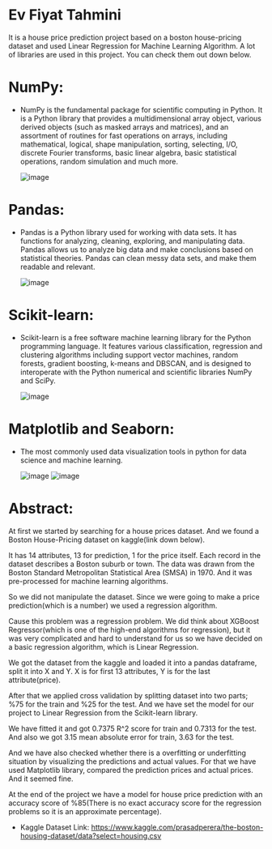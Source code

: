 # Ev Fiyat Tahmini
It is a house price prediction project based on a boston house-pricing dataset and used Linear Regression for Machine Learning Algorithm. 
A lot of libraries are used in this project. You can check them out down below.
# NumPy:
- NumPy is the fundamental package for scientific computing in Python. 
It is a Python library that provides a multidimensional array object, 
various derived objects (such as masked arrays and matrices), and an assortment of 
routines for fast operations on arrays, including mathematical, logical, 
shape manipulation, sorting, selecting, I/O, discrete Fourier transforms, 
basic linear algebra, basic statistical operations, random simulation and much more.
 
   ![image](https://user-images.githubusercontent.com/55557233/143553382-407c9754-edba-456d-aa34-47daf385a14d.png)
# Pandas:
- Pandas is a Python library used for working with data sets.
  It has functions for analyzing, cleaning, exploring, and manipulating data.
  Pandas allows us to analyze big data and make conclusions based on statistical theories.
  Pandas can clean messy data sets, and make them readable and relevant.
 
   ![image](https://miro.medium.com/max/481/1*cxfqR8NAj8HGal8CVOZ7hg.png)
    
# Scikit-learn:
 - Scikit-learn is a free software machine learning 
   library for the Python programming language. It features various classification, regression and 
   clustering algorithms including support vector machines, random forests, gradient boosting, 
   k-means and DBSCAN, and is designed to interoperate with the Python numerical and scientific libraries NumPy and SciPy.
 
   ![image](https://i2.wp.com/cdn.analyticsvidhya.com/wp-content/uploads/2021/07/31648feature-image-edit.png?resize=350%2C200&ssl=1)
   
# Matplotlib and Seaborn:
 - The most commonly used data visualization tools in python for data science and machine learning.
 
   ![image](https://blueorange.digital/wp-content/uploads/2019/12/Logo_Seaborn.png)
   ![image](https://encrypted-tbn0.gstatic.com/images?q=tbn:ANd9GcQofaLU1xF_18T5qp53gWmPwKfuOvAsOB3Vka1DUMLZ6FCNSDpR-U0T37S35bEc_-jd48g&usqp=CAU)
   
# Abstract:
At first we started by searching for a house prices dataset. And we found a Boston House-Pricing dataset on kaggle(link down below).

It has 14 attributes, 13 for prediction, 1 for the price itself. Each record in the dataset describes a Boston suburb or town. 
The data was drawn from the Boston Standard Metropolitan Statistical Area (SMSA) in 1970. And it was pre-processed for machine learning algorithms.

So we did not manipulate the dataset. Since we were going to make a price prediction(which is a number) we used a regression algorithm. 

Cause this problem was a regression problem. We did think about XGBoost Regressor(which is one of the high-end algorithms for regression), 
but it was very complicated and hard to understand for us so we have decided on a basic regression algorithm, which is Linear Regression.

We got the dataset from the kaggle and loaded it into a pandas dataframe, split it into X and Y. X is for first 13 attributes, Y is for the last attribute(price).

After that we applied cross validation by splitting dataset into two parts; %75 for the train and %25 for the test.
And we have set the model for our project to Linear Regression from the Scikit-learn library. 

We have fitted it and got 0.7375 R^2 score for train and 0.7313 for the test.
And also we got 3.15 mean absolute error for train, 3.63 for the test.

And we have also checked whether there is a overfitting or underfitting situation by visualizing the predictions and actual values. 
For that we have used Matplotlib library, compared the prediction prices and actual prices. And it seemed fine. 

At the end of the project we have a model for house price prediction
with an accuracy score of %85(There is no exact accuracy score for the regression problems so it is an approximate percentage).

- Kaggle Dataset Link: https://www.kaggle.com/prasadperera/the-boston-housing-dataset/data?select=housing.csv
